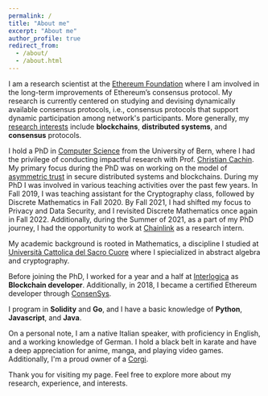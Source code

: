 ```yaml
---
permalink: /
title: "About me"
excerpt: "About me"
author_profile: true
redirect_from: 
  - /about/
  - /about.html
---
```


I am a research scientist at the [Ethereum Foundation](https://ethereum.org/en/foundation/) where I am involved in the long-term improvements of Ethereum’s consensus protocol. My research is currently centered on studying and devising dynamically available consensus protocols, i.e., consensus protocols that support dynamic participation among network's participants. More generally, my [research interests](https://dblp.uni-trier.de/pid/265/5787.html) include **blockchains**, **distributed systems**, and **consensus** protocols. 

I hold a PhD in [Computer Science](https://crypto.unibe.ch) from the University of Bern, where I had the privilege of conducting impactful research with Prof. [Christian Cachin](https://crypto.unibe.ch/cc/). My primary focus during the PhD was on working on the model of [asymmetric trust](https://boristheses.unibe.ch/4481/) in secure distributed systems and blockchains. During my PhD I was involved in various teaching activities over the past few years. In Fall 2019, I was teaching assistant for the Cryptography class, followed by Discrete Mathematics in Fall 2020. By Fall 2021, I had shifted my focus to Privacy and Data Security, and I revisited Discrete Mathematics once again in Fall 2022. Additionally, during the Summer of 2021, as a part of my PhD journey, I had the opportunity to work at [Chainlink](https://chainlinklabs.com) as a research intern.

My academic background is rooted in Mathematics, a discipline I studied at [Università Cattolica del Sacro Cuore](https://brescia.unicatt.it/facolta/scienze-matematiche-fisiche-e-naturali?rdeLocaleAttr=en) where I spiecialized in abstract algebra and cryptography.

Before joining the PhD, I worked for a year and a half at [Interlogica](https://www.interlogica.it/en/) as **Blockchain developer**. Additionally, in 2018, I became a certified Ethereum developer through [ConsenSys](https://consensys.net/academy/bootcamp/). 

I program in **Solidity** and **Go**, and I have a basic knowledge of **Python**, **Javascript**, and **Java**. 

On a personal note, I am a native Italian speaker, with proficiency in English, and a working knowledge of German. I hold a black belt in karate and have a deep appreciation for anime, manga, and playing video games. Additionally, I'm a proud owner of a [Corgi](https://www.instagram.com/archie_royalchonk/).

Thank you for visiting my page. Feel free to explore more about my research, experience, and interests.
